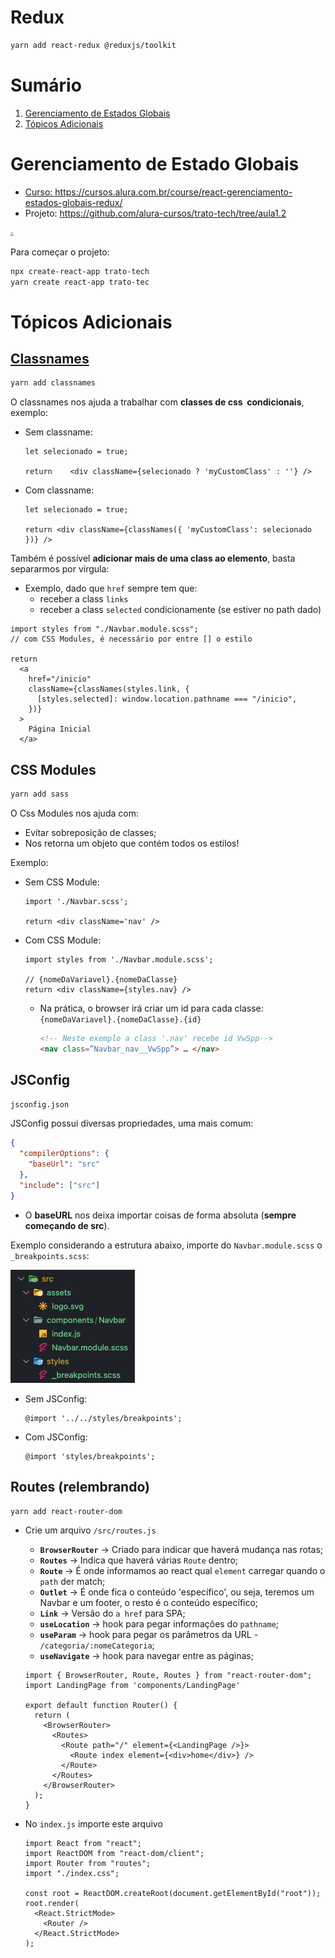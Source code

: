 # Redux

```bash
yarn add react-redux @reduxjs/toolkit
```

# Sumário

1. [Gerenciamento de Estados Globais](#gerenciamento)
2. [Tópicos Adicionais](#adicionais)

# Gerenciamento de Estado Globais <a href="gerenciamento" />

* Curso: https://cursos.alura.com.br/course/react-gerenciamento-estados-globais-redux/
* Projeto: https://github.com/alura-cursos/trato-tech/tree/aula1.2

<img src="./README.images/project.gif" style="zoom: 33%;" />

Para começar o projeto:

```bash
npx create-react-app trato-tech
yarn create react-app trato-tec
```



# Tópicos Adicionais <a href="adicionais"/>

## Classnames

```bash
yarn add classnames
```

O classnames nos ajuda a trabalhar com **classes de css  condicionais**, exemplo:

* Sem classname:

  ```react
  let selecionado = true;
  
  return	<div className={selecionado ? 'myCustomClass' : ''} />
  ```

* Com classname:

  ```react
  let selecionado = true;
  
  return <div className={classNames({ 'myCustomClass': selecionado })} />
  ```

Também é possível **adicionar mais de uma class ao elemento**, basta separarmos por vírgula:

* Exemplo, dado que `href` sempre tem que:
  * receber a class `links`
  * receber a class `selected` condicionamente (se estiver no path dado)

```react
import styles from "./Navbar.module.scss";
// com CSS Modules, é necessário por entre [] o estilo

return 
  <a
    href="/inicio"
    className={classNames(styles.link, {
      [styles.selected]: window.location.pathname === "/inicio",
    })}
  >
    Página Inicial
  </a>
```



## CSS Modules

```bash
yarn add sass
```

O Css Modules nos ajuda com:

* Evitar sobreposição de classes;
* Nos retorna um objeto que contém todos os estilos!

Exemplo:

* Sem CSS Module:

  ```react
  import './Navbar.scss';
  
  return <div className='nav' />
  ```

* Com CSS Module:

  ```react
  import styles from './Navbar.module.scss';
  
  // {nomeDaVariavel}.{nomeDaClasse}
  return <div className={styles.nav} />
  ```

  * Na prática, o browser irá criar um id para cada classe: `{nomeDaVariavel}.{nomeDaClasse}.{id}`

    ```html
    <!-- Neste exemplo a class '.nav' recebe id VwSpp-->
    <nav class=”Navbar_nav__VwSpp”> … </nav>
    ```



## JSConfig

```bash
jsconfig.json
```

JSConfig possui diversas propriedades, uma mais comum:

```json
{
  "compilerOptions": {
    "baseUrl": "src"
  },
  "include": ["src"]
}
```

* O **baseURL** nos deixa importar coisas de forma absoluta (**sempre começando de src**).

Exemplo considerando a estrutura abaixo, importe do `Navbar.module.scss` o `_breakpoints.scss`:

![Screenshot 2023-06-09 at 13.06.39](./README.images/jsconfig.png)

* Sem JSConfig:

  ```react
  @import '../../styles/breakpoints';
  ```

* Com JSConfig:

  ```react
  @import 'styles/breakpoints';
  ```



## Routes (relembrando)

```bash
yarn add react-router-dom
```

* Crie um arquivo `/src/routes.js`

  * **`BrowserRouter`** -> Criado para indicar que haverá mudança nas rotas;
  * **`Routes`** -> Indica que haverá várias `Route` dentro;
  * **`Route`** -> É onde informamos ao react qual `element` carregar quando o `path` der match;
  * **`Outlet`** -> É onde fica o conteúdo 'específico', ou seja, teremos um Navbar e um footer, o resto é o conteúdo específico;
  * **`Link`** -> Versão do `a href` para SPA;
  * **`useLocation`** -> hook para pegar informações do `pathname`;
  * **`useParam`** -> hook para pegar os parâmetros da URL - `/categoria/:nomeCategoria`;
  * **`useNavigate`** -> hook para navegar entre as páginas;

  ```react
  import { BrowserRouter, Route, Routes } from "react-router-dom";
  import LandingPage from 'components/LandingPage'
  
  export default function Router() {
    return (
      <BrowserRouter>
        <Routes>
          <Route path="/" element={<LandingPage />}>
            <Route index element={<div>home</div>} />
          </Route>
        </Routes>
      </BrowserRouter>
    );
  }
  ```

* No `index.js` importe este arquivo

  ```react
  import React from "react";
  import ReactDOM from "react-dom/client";
  import Router from "routes";
  import "./index.css";
  
  const root = ReactDOM.createRoot(document.getElementById("root"));
  root.render(
    <React.StrictMode>
      <Router />
    </React.StrictMode>
  );
  
  ```



